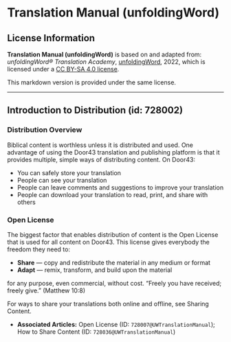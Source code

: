 # Translation Manual (unfoldingWord)

## License Information

**Translation Manual (unfoldingWord)** is based on and adapted from: _unfoldingWord® Translation Academy_, [unfoldingWord](https://unfoldingword.org/utw), 2022, which is licensed under a [CC BY-SA 4.0 license](https://creativecommons.org/licenses/by-sa/4.0/legalcode.en).

This markdown version is provided under the same license.



--------------------------------

## Introduction to Distribution (id: 728002)

### Distribution Overview

Biblical content is worthless unless it is distributed and used. One advantage of using the Door43 translation and publishing platform is that it provides multiple, simple ways of distributing content. On Door43:

* You can safely store your translation
* People can see your translation
* People can leave comments and suggestions to improve your translation
* People can download your translation to read, print, and share with others

### Open License

The biggest factor that enables distribution of content is the Open License that is used for all content on Door43\. This license gives everybody the freedom they need to:

* **Share** — copy and redistribute the material in any medium or format
* **Adapt** — remix, transform, and build upon the material

for any purpose, even commercial, without cost. “Freely you have received; freely give.” (Matthew 10:8\)

For ways to share your translations both online and offline, see Sharing Content.

* **Associated Articles:** Open License (ID: `728007@UWTranslationManual`); How to Share Content (ID: `728036@UWTranslationManual`)

